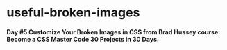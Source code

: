 # useful-broken-images

#### Day #5 Customize Your Broken Images in CSS from Brad Hussey course: Become a CSS Master Code 30 Projects in 30 Days.
